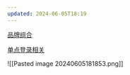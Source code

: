 ```yaml
---
updated: 2024-06-05T18:19
---
```

[品牌组合](https://mp.weixin.qq.com/s/ZXeV7VQ1n0Sr_QnPAaDyGw)

[单点登录相关](https://zhuanlan.zhihu.com/p/395273289)

![[Pasted image 20240605181853.png]]